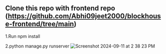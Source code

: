 ## Clone this repo with frontend repo (https://github.com/Abhi09jeet2000/blockhouse-frontend/tree/main)

1.Run npm install

2.python manage.py runserver
![Screenshot 2024-09-11 at 2 38 23 PM](https://github.com/user-attachments/assets/93ae06e6-9f88-4ef0-8242-d6ab3b16ca6f)
